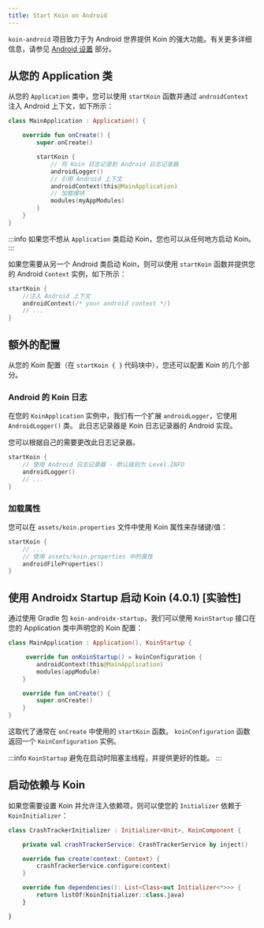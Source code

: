 ```yaml
---
title: Start Koin on Android
---
```

`koin-android` 项目致力于为 Android 世界提供 Koin 的强大功能。有关更多详细信息，请参见 [Android 设置](/docs/setup/koin#android) 部分。

## 从您的 Application 类

从您的 `Application` 类中，您可以使用 `startKoin` 函数并通过 `androidContext` 注入 Android 上下文，如下所示：

```kotlin
class MainApplication : Application() {

    override fun onCreate() {
        super.onCreate()

        startKoin {
            // 将 Koin 日志记录到 Android 日志记录器
            androidLogger()
            // 引用 Android 上下文
            androidContext(this@MainApplication)
            // 加载模块
            modules(myAppModules)
        }
    }
}
```

:::info
如果您不想从 `Application` 类启动 Koin，您也可以从任何地方启动 Koin。
:::

如果您需要从另一个 Android 类启动 Koin，则可以使用 `startKoin` 函数并提供您的 Android `Context` 实例，如下所示：

```kotlin
startKoin {
    //注入 Android 上下文
    androidContext(/* your android context */)
    // ...
}
```

## 额外的配置

从您的 Koin 配置（在 `startKoin { }` 代码块中），您还可以配置 Koin 的几个部分。

### Android 的 Koin 日志

在您的 `KoinApplication` 实例中，我们有一个扩展 `androidLogger`，它使用 `AndroidLogger()` 类。 此日志记录器是 Koin 日志记录器的 Android 实现。

您可以根据自己的需要更改此日志记录器。

```kotlin
startKoin {
    // 使用 Android 日志记录器 - 默认级别为 Level.INFO
    androidLogger()
    // ...
}
```

### 加载属性

您可以在 `assets/koin.properties` 文件中使用 Koin 属性来存储键/值：

```kotlin
startKoin {
    // ...
    // 使用 assets/koin.properties 中的属性
    androidFileProperties()   
}
```

## 使用 Androidx Startup 启动 Koin (4.0.1) [实验性]

通过使用 Gradle 包 `koin-androidx-startup`，我们可以使用 `KoinStartup` 接口在您的 Application 类中声明您的 Koin 配置：

```kotlin
class MainApplication : Application(), KoinStartup {

     override fun onKoinStartup() = koinConfiguration {
        androidContext(this@MainApplication)
        modules(appModule)
    }

    override fun onCreate() {
        super.onCreate()
    }
}
```

这取代了通常在 `onCreate` 中使用的 `startKoin` 函数。 `koinConfiguration` 函数返回一个 `KoinConfiguration` 实例。

:::info
`KoinStartup` 避免在启动时阻塞主线程，并提供更好的性能。
:::

## 启动依赖与 Koin

如果您需要设置 Koin 并允许注入依赖项，则可以使您的 `Initializer` 依赖于 `KoinInitializer`：

```kotlin
class CrashTrackerInitializer : Initializer<Unit>, KoinComponent {

    private val crashTrackerService: CrashTrackerService by inject()

    override fun create(context: Context) {
        crashTrackerService.configure(context)
    }

    override fun dependencies(): List<Class<out Initializer<*>>> {
        return listOf(KoinInitializer::class.java)
    }

}
```
